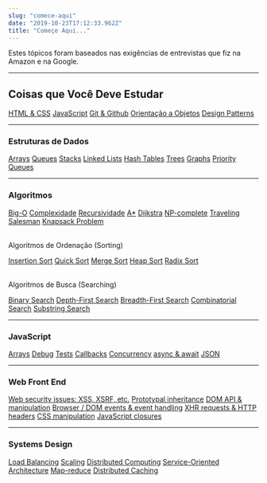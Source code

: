 ```yaml
---
slug: "comece-aqui"
date: "2019-10-23T17:12:33.962Z"
title: "Começe Aqui..."
---
```


Estes tópicos foram baseados nas exigências de entrevistas que fiz na Amazon e na Google.

----

## Coisas que Você Deve Estudar

<div class="tagcloud clear">
  <a class="tag-cloud-link" href="/tag/html-css">HTML &amp; CSS</a>
  <a class="tag-cloud-link" href="/tag/javascript">JavaScript</a>  
  <a class="tag-cloud-link" href="#">Git & Github</a>
  <a class="tag-cloud-link" href="#">Orientação a Objetos</a>
  <a class="tag-cloud-link" href="#">Design Patterns</a>
</div>

----
### Estruturas de Dados
<div class="tagcloud clear">  
  <a class="tag-cloud-link" href="#">Arrays</a>
  <a class="tag-cloud-link" href="#">Queues</a>
  <a class="tag-cloud-link" href="#">Stacks</a>
  <a class="tag-cloud-link" href="#">Linked Lists</a>
  <a class="tag-cloud-link" href="#">Hash Tables</a>
  <a class="tag-cloud-link" href="#">Trees</a>
  <a class="tag-cloud-link" href="#">Graphs</a>
  <a class="tag-cloud-link" href="#">Priority Queues</a>
</div>

----
### Algoritmos
<div class="tagcloud clear">
  <a class="tag-cloud-link" href="#">Big-O</a>
  <a class="tag-cloud-link" href="#">Complexidade</a>
  <a class="tag-cloud-link" href="#">Recursividade</a>
  <a class="tag-cloud-link" href="/artigos/a-star-js">A*</a>
  <a class="tag-cloud-link" href="/artigos/dijkstra-js">Dijkstra</a>
  <a class="tag-cloud-link" href="/artigos/np-complete">NP-complete</a>
  <a class="tag-cloud-link" href="#">Traveling Salesman</a>
  <a class="tag-cloud-link" href="#">Knapsack Problem</a>
</div>
<br />
<p>Algoritmos de Ordenação (Sorting)</p>
<div class="tagcloud clear">
  <a class="tag-cloud-link" href="/artigos/insertion-sort-js">Insertion Sort</a>
  <a class="tag-cloud-link" href="/artigos/">Quick Sort</a>
  <a class="tag-cloud-link" href="/artigos/">Merge Sort</a>
  <a class="tag-cloud-link" href="/artigos/">Heap Sort</a>
  <a class="tag-cloud-link" href="/artigos/">Radix Sort</a>
</div>
<br />
<p>Algoritmos de Busca (Searching)</p>
<div class="tagcloud clear">
  <a class="tag-cloud-link" href="/artigos/binary-search-js">Binary Search</a>
  <a class="tag-cloud-link" href="/artigos/">Depth-First Search</a>
  <a class="tag-cloud-link" href="/artigos/">Breadth-First Search</a>
  <a class="tag-cloud-link" href="/artigos/">Combinatorial Search</a>
  <a class="tag-cloud-link" href="/artigos/">Substring Search</a>
</div>

----

### JavaScript

<div class="tagcloud clear">  
  <a class="tag-cloud-link" href="#">Arrays</a>
  <a class="tag-cloud-link" href="#">Debug</a>
  <a class="tag-cloud-link" href="#">Tests</a>
  <a class="tag-cloud-link" href="#">Callbacks</a>
  <a class="tag-cloud-link" href="#">Concurrency</a>
  <a class="tag-cloud-link" href="#">async & await</a>
  <a class="tag-cloud-link" href="#">JSON</a>
</div>

----

### Web Front End

<div class="tagcloud clear">
  <a class="tag-cloud-link" href="#">Web security issues: XSS, XSRF, etc.</a>
  <a class="tag-cloud-link" href="#">Prototypal inheritance</a>
  <a class="tag-cloud-link" href="#">DOM API & manipulation</a>
  <a class="tag-cloud-link" href="#">Browser / DOM events & event handling</a>
  <a class="tag-cloud-link" href="#">XHR requests & HTTP headers</a>
  <a class="tag-cloud-link" href="#">CSS manipulation</a>
  <a class="tag-cloud-link" href="#">JavaScript closures</a>
</div>

---

### Systems Design

<div class="tagcloud clear">  
  <a class="tag-cloud-link" href="#">Load Balancing</a>
  <a class="tag-cloud-link" href="#">Scaling</a>
  <a class="tag-cloud-link" href="#">Distributed Computing</a>
  <a class="tag-cloud-link" href="#">Service-Oriented Architecture</a>
  <a class="tag-cloud-link" href="#">Map-reduce</a>
  <a class="tag-cloud-link" href="#">Distributed Caching</a>
</div>
